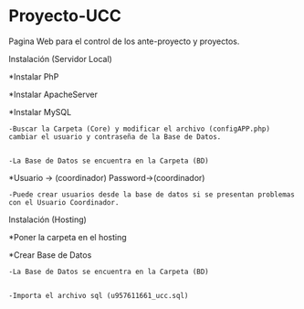 # Proyecto-UCC


Pagina Web para el control de los ante-proyecto y proyectos.

Instalación (Servidor Local)


*Instalar PhP


*Instalar ApacheServer 


*Instalar MySQL

 
	-Buscar la Carpeta (Core) y modificar el archivo (configAPP.php) cambiar el usuario y contraseña de la Base de Datos.
	
	
	-La Base de Datos se encuentra en la Carpeta (BD)

	
*Usuario -> (coordinador) Password->(coordinador)
	
	
	-Puede crear usuarios desde la base de datos si se presentan problemas con el Usuario Coordinador.
	

Instalación (Hosting)


*Poner la carpeta en el hosting


*Crear Base de Datos


	-La Base de Datos se encuentra en la Carpeta (BD)
	
	
	-Importa el archivo sql (u957611661_ucc.sql)